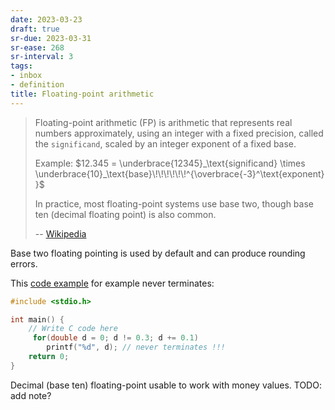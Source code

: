 ```yaml
---
date: 2023-03-23
draft: true
sr-due: 2023-03-31
sr-ease: 268
sr-interval: 3
tags:
- inbox
- definition
title: Floating-point arithmetic
---
```


> Floating-point arithmetic (FP) is arithmetic that represents real numbers
> approximately, using an integer with a fixed precision, called the
> `significand`, scaled by an integer exponent of a fixed base.
>
> Example:
> $12.345 = \underbrace{12345}_\text{significand} \times \underbrace{10}_\text{base}\!\!\!\!\!\!^{\overbrace{-3}^\text{exponent}}$
>
> In practice, most floating-point systems use base two, though base ten
> (decimal floating point) is also common.
>
> -- [Wikipedia](https://en.wikipedia.org/wiki/Floating-point_arithmetic)

Base two floating pointing is used by default and can produce rounding errors.

This [code example](https://onlinegdb.com/EsZMTfVd8) for example never
terminates:

```c
#include <stdio.h>

int main() {
    // Write C code here
     for(double d = 0; d != 0.3; d += 0.1)
        printf("%d", d); // never terminates !!!
    return 0;
}
```


Decimal (base ten) floating-point usable to work with money values. TODO: add
note?